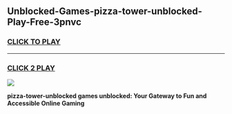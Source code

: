 
## Unblocked-Games-pizza-tower-unblocked-Play-Free-3pnvc
<h3>
<a href="https://premium76.site?title=pizza-tower-unblocked&ref=10A">CLICK TO PLAY</a></h3>
<hr>

<h3>
<a href="https://premium76.site?title=pizza-tower-unblocked&ref=10A">CLICK 2 PLAY</a>
  
</h3>

<a href="https://premium76.site?title=pizza-tower-unblocked&ref=10A"><img src="https://clearcache.store/games.png"></a>


**pizza-tower-unblocked games unblocked: Your Gateway to Fun and Accessible Online Gaming**
